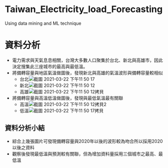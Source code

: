 # Taiwan_Electricity_load_Forecasting
Using data mining and ML technique

# 資料分析
- 電力需求與天氣息息相關，台灣大多數人口聚集於台北、新北與高雄市，因此決定搜集此三座城市的最高與最低溫。
- 將備轉容量與地區氣溫做圖後，發現新北與高雄的氣溫波形與備轉容量較相似
  - 台北![截圖 2021-03-22 下午11 50 17](https://user-images.githubusercontent.com/48174852/112018956-f8630d00-8b69-11eb-9970-52bc9c5d1807.png)
  - 新北![截圖 2021-03-22 下午11 50 12](https://user-images.githubusercontent.com/48174852/112018643-ba65e900-8b69-11eb-8f90-7b6b4581d204.png)
  - 高雄![截圖 2021-03-22 下午11 50 12拷貝](https://user-images.githubusercontent.com/48174852/112019052-0b75dd00-8b6a-11eb-8632-46cbe66a3ca1.png)
- 將備轉容量與高溫低溫做圖後，發現與最低氣溫最有關聯
  - 高溫![截圖 2021-03-22 下午11 50 12拷貝2](https://user-images.githubusercontent.com/48174852/112019340-509a0f00-8b6a-11eb-892b-4d92a1476570.png)
  - 低溫![截圖 2021-03-22 下午11 50 17拷貝](https://user-images.githubusercontent.com/48174852/112019336-4e37b500-8b6a-11eb-9dcc-d2ad1367465f.png)
## 資料分析小結
- 綜合上幾張圖片可發現備轉容量與2020年以後的波形較為吻合所以採用2020以後之資料
- 觀察後發現最低溫與預測較有關聯，但為增加資料量採用三個城市之最高、最低溫

